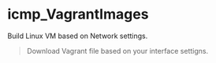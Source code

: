 # icmp_VagrantImages
Build Linux VM based on Network settings.

> Download Vagrant file based on your interface settigns. 
